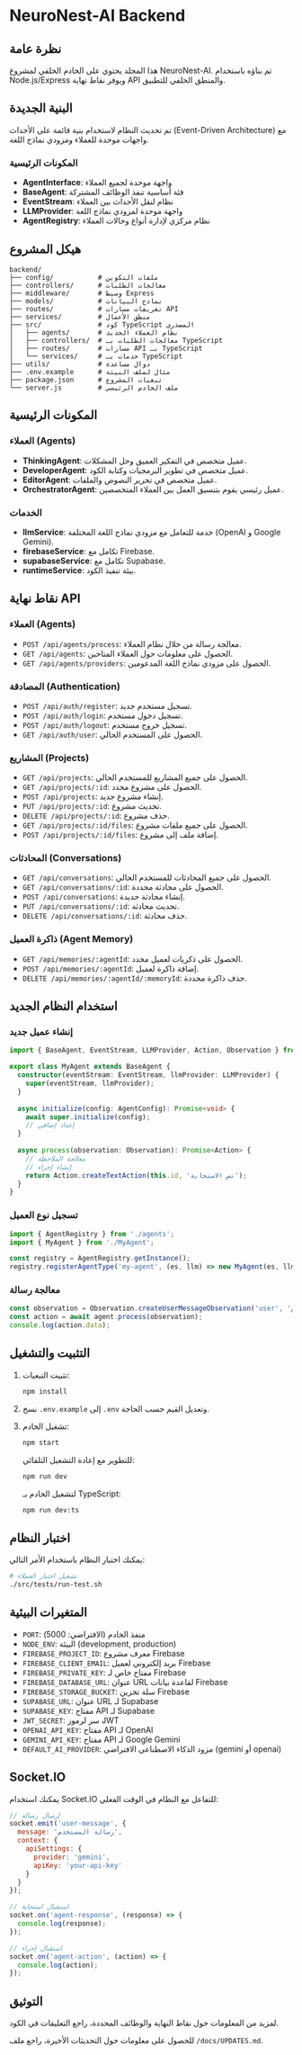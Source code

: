 # NeuroNest-AI Backend

## نظرة عامة

هذا المجلد يحتوي على الخادم الخلفي لمشروع NeuroNest-AI. تم بناؤه باستخدام Node.js/Express ويوفر نقاط نهاية API والمنطق الخلفي للتطبيق.

## البنية الجديدة

تم تحديث النظام لاستخدام بنية قائمة على الأحداث (Event-Driven Architecture) مع واجهات موحدة للعملاء ومزودي نماذج اللغة.

### المكونات الرئيسية

- **AgentInterface**: واجهة موحدة لجميع العملاء
- **BaseAgent**: فئة أساسية تنفذ الوظائف المشتركة
- **EventStream**: نظام لنقل الأحداث بين العملاء
- **LLMProvider**: واجهة موحدة لمزودي نماذج اللغة
- **AgentRegistry**: نظام مركزي لإدارة أنواع وحالات العملاء

## هيكل المشروع

```
backend/
├── config/           # ملفات التكوين
├── controllers/      # معالجات الطلبات
├── middleware/       # وسيط Express
├── models/           # نماذج البيانات
├── routes/           # تعريفات مسارات API
├── services/         # منطق الأعمال
├── src/              # كود TypeScript المصدري
│   ├── agents/       # نظام العملاء الجديد
│   ├── controllers/  # معالجات الطلبات بـ TypeScript
│   ├── routes/       # مسارات API بـ TypeScript
│   └── services/     # خدمات بـ TypeScript
├── utils/            # دوال مساعدة
├── .env.example      # مثال لملف البيئة
├── package.json      # تبعيات المشروع
└── server.js         # ملف الخادم الرئيسي
```

## المكونات الرئيسية

### العملاء (Agents)

- **ThinkingAgent**: عميل متخصص في التفكير العميق وحل المشكلات.
- **DeveloperAgent**: عميل متخصص في تطوير البرمجيات وكتابة الكود.
- **EditorAgent**: عميل متخصص في تحرير النصوص والملفات.
- **OrchestratorAgent**: عميل رئيسي يقوم بتنسيق العمل بين العملاء المتخصصين.

### الخدمات

- **llmService**: خدمة للتعامل مع مزودي نماذج اللغة المختلفة (OpenAI و Google Gemini).
- **firebaseService**: تكامل مع Firebase.
- **supabaseService**: تكامل مع Supabase.
- **runtimeService**: بيئة تنفيذ الكود.

## نقاط نهاية API

### العملاء (Agents)

- `POST /api/agents/process`: معالجة رسالة من خلال نظام العملاء.
- `GET /api/agents`: الحصول على معلومات حول العملاء المتاحين.
- `GET /api/agents/providers`: الحصول على مزودي نماذج اللغة المدعومين.

### المصادقة (Authentication)

- `POST /api/auth/register`: تسجيل مستخدم جديد.
- `POST /api/auth/login`: تسجيل دخول مستخدم.
- `POST /api/auth/logout`: تسجيل خروج مستخدم.
- `GET /api/auth/user`: الحصول على المستخدم الحالي.

### المشاريع (Projects)

- `GET /api/projects`: الحصول على جميع المشاريع للمستخدم الحالي.
- `GET /api/projects/:id`: الحصول على مشروع محدد.
- `POST /api/projects`: إنشاء مشروع جديد.
- `PUT /api/projects/:id`: تحديث مشروع.
- `DELETE /api/projects/:id`: حذف مشروع.
- `GET /api/projects/:id/files`: الحصول على جميع ملفات مشروع.
- `POST /api/projects/:id/files`: إضافة ملف إلى مشروع.

### المحادثات (Conversations)

- `GET /api/conversations`: الحصول على جميع المحادثات للمستخدم الحالي.
- `GET /api/conversations/:id`: الحصول على محادثة محددة.
- `POST /api/conversations`: إنشاء محادثة جديدة.
- `PUT /api/conversations/:id`: تحديث محادثة.
- `DELETE /api/conversations/:id`: حذف محادثة.

### ذاكرة العميل (Agent Memory)

- `GET /api/memories/:agentId`: الحصول على ذكريات لعميل محدد.
- `POST /api/memories/:agentId`: إضافة ذاكرة لعميل.
- `DELETE /api/memories/:agentId/:memoryId`: حذف ذاكرة محددة.

## استخدام النظام الجديد

### إنشاء عميل جديد

```typescript
import { BaseAgent, EventStream, LLMProvider, Action, Observation } from './agents';

export class MyAgent extends BaseAgent {
  constructor(eventStream: EventStream, llmProvider: LLMProvider) {
    super(eventStream, llmProvider);
  }
  
  async initialize(config: AgentConfig): Promise<void> {
    await super.initialize(config);
    // إعداد إضافي
  }
  
  async process(observation: Observation): Promise<Action> {
    // معالجة الملاحظة
    // إنشاء إجراء
    return Action.createTextAction(this.id, 'نص الاستجابة');
  }
}
```

### تسجيل نوع العميل

```typescript
import { AgentRegistry } from './agents';
import { MyAgent } from './MyAgent';

const registry = AgentRegistry.getInstance();
registry.registerAgentType('my-agent', (es, llm) => new MyAgent(es, llm));
```

### معالجة رسالة

```typescript
const observation = Observation.createUserMessageObservation('user', 'رسالة المستخدم');
const action = await agent.process(observation);
console.log(action.data);
```

## التثبيت والتشغيل

1. تثبيت التبعيات:
   ```bash
   npm install
   ```

2. نسخ `.env.example` إلى `.env` وتعديل القيم حسب الحاجة.

3. تشغيل الخادم:
   ```bash
   npm start
   ```

   للتطوير مع إعادة التشغيل التلقائي:
   ```bash
   npm run dev
   ```

   لتشغيل الخادم بـ TypeScript:
   ```bash
   npm run dev:ts
   ```

## اختبار النظام

يمكنك اختبار النظام باستخدام الأمر التالي:

```bash
# تشغيل اختبار العملاء
./src/tests/run-test.sh
```

## المتغيرات البيئية

- `PORT`: منفذ الخادم (الافتراضي: 5000)
- `NODE_ENV`: البيئة (development, production)
- `FIREBASE_PROJECT_ID`: معرف مشروع Firebase
- `FIREBASE_CLIENT_EMAIL`: بريد إلكتروني لعميل Firebase
- `FIREBASE_PRIVATE_KEY`: مفتاح خاص لـ Firebase
- `FIREBASE_DATABASE_URL`: عنوان URL لقاعدة بيانات Firebase
- `FIREBASE_STORAGE_BUCKET`: سلة تخزين Firebase
- `SUPABASE_URL`: عنوان URL لـ Supabase
- `SUPABASE_KEY`: مفتاح API لـ Supabase
- `JWT_SECRET`: سر لرموز JWT
- `OPENAI_API_KEY`: مفتاح API لـ OpenAI
- `GEMINI_API_KEY`: مفتاح API لـ Google Gemini
- `DEFAULT_AI_PROVIDER`: مزود الذكاء الاصطناعي الافتراضي (gemini أو openai)

## Socket.IO

يمكنك استخدام Socket.IO للتفاعل مع النظام في الوقت الفعلي:

```javascript
// إرسال رسالة
socket.emit('user-message', {
  message: 'رسالة المستخدم',
  context: {
    apiSettings: {
      provider: 'gemini',
      apiKey: 'your-api-key'
    }
  }
});

// استقبال استجابة
socket.on('agent-response', (response) => {
  console.log(response);
});

// استقبال إجراء
socket.on('agent-action', (action) => {
  console.log(action);
});
```

## التوثيق

لمزيد من المعلومات حول نقاط النهاية والوظائف المحددة، راجع التعليقات في الكود.

للحصول على معلومات حول التحديثات الأخيرة، راجع ملف `/docs/UPDATES.md`.

